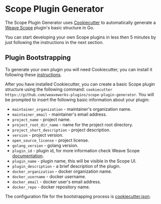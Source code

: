 # Scope Plugin Generator
The Scope Plugin Generator uses [Cookiecutter](https://github.com/audreyr/cookiecutter) to automatically generate a [Weave Scope](https://github.com/weaveworks/scope) plugin's basic structure in Go.

You can start developing your own Scope plugins in less then 5 minutes by just following the instructions in the next section.

## Plugin Bootstrapping
To generate your own plugin you will need Cookiecutter, you can install it following these [instructions](https://cookiecutter.readthedocs.io/en/latest/installation.html).

After you have installed Cookiecutter, you can create a basic Scope plugin structure using the following command: `cookiecutter https://github.com/weaveworks-plugins/scope-plugin-generator`.
You will be prompted to insert the following basic information about your plugin:

- `maintainer_organization` - maintainer's organization name.
- `maintainer_email` - maintainer's email address.
- `project_name` - project name.
- `project_root_dir_name` - name for the project root directory.
- `project_short_description` - project description.
- `version` - project version.
- `open_source_license` - project license.
- `golang_version` - golang version.
- `plugin_id` - plugin id, for more information check Weave Scope [documentation](https://www.weave.works/documentation/scope-latest-plugins/#plugin-id).
- `plugin_name` - plugin name, this will be visible in the Scope UI.
- `plugin_description` - a brief description of the plugin.
- `docker_organization` - docker organization name.
- `docker_username` - docker username.
- `docker_email` - docker user's email address.
- `docker_repo` - docker repository name.

The configuration file for the bootstrapping process is [cookiecutter.json](cookiecutter.json).
